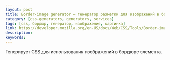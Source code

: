 ```yaml
---
layout: post
title: Border-image generator — генератор разметки для изображений в бордюре
category: [css-generators, generators, services]
tags: [css, бордюр, генератор, изображение, картинка]
link: https://developer.mozilla.org/en-US/docs/Web/CSS/Tools/Border-image_generator#CSS_Content
description:
keywords:
---
```


<p>Генерирует CSS для использования изображений в бордюре элемента.</p>
